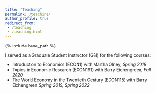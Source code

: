 ```yaml
---
title: "Teaching"
permalink: /teaching/
author_profile: true
redirect_from:
 - /teaching
 - /teaching.html
---
```


  {% include base_path %}

I served as a Graduate Student Instructor (GSI) for the following courses:
* Introduction to Economics (ECON1) with Martha Olney, *Spring 2018*
* Topics in Economic Research (ECON191) with Barry Eichengreen, *Fall 2020*
* The World Economy in the Twentieth Century (ECON115) with Barry Eichengreen *Spring 2019, Spring 2022*
